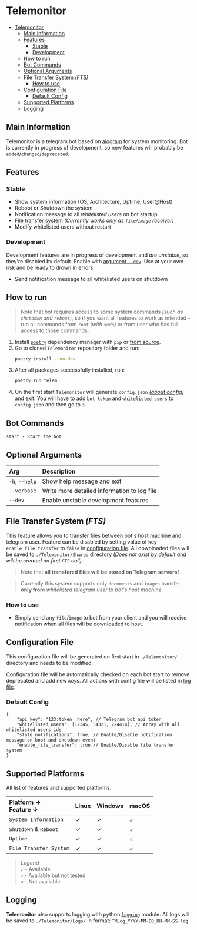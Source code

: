 # Telemonitor
- [Telemonitor](#telemonitor)
  - [Main Information](#main-information)
  - [Features](#features)
    - [Stable](#stable)
    - [Development](#development)
  - [How to run](#how-to-run)
  - [Bot Commands](#bot-commands)
  - [Optional Arguments](#optional-arguments)
  - [File Transfer System *(FTS)*](#file-transfer-system-fts)
    - [How to use](#how-to-use)
  - [Configuration File](#configuration-file)
    - [Default Config](#default-config)
  - [Supported Platforms](#supported-platforms)
  - [Logging](#logging)


## Main Information
Telemonitor is a telegram bot based on [aiogram](https://github.com/aiogram/aiogram) for system monitoring. Bot is currently in progress of development, so new features will probably be `added`/`changed`/`deprecated`.


## Features
### Stable

- Show system information (OS, Architecture, Uptime, User@Host)
- Reboot or Shutdown the system
- Notification message to all *whitelisted users* on bot startup
- [File transfer system](#file-transfer-system) *(Currently works only as `file`/`image` receiver)*
- Modify whitelisted users without restart

### Development
Development features are in progress of development and *are unstable*, so they're disabled by default. Enable with [argument `--dev`](#optional-arguments). Use at your own risk and be ready to drown in errors.

- Send notification message to all whitelisted users on shutdown


## How to run
> Note that bot requires access to some system commands *(such as `shutdown` and `reboot`)*, so if you want all features to work as intended - run all commands from `root` *(with `sudo`)* or from user who has full access to those commands.
1. Install [`poetry`](https://github.com/python-poetry/poetry) dependency manager with `pip` or [from source](https://github.com/python-poetry/poetry#installation).
2. Go to cloned `Telemonitor` repository folder and run:
   ```bash
   poetry install --no-dev
   ```
3. After all packages successfully installed, run:
   ```bash
   poetry run telem
   ```
4. On the first start `Telemonitor` will generate `config.json` *([about config](#configuration-file))* and exit. You will have to add `bot token` and `whitelisted users` to `config.json` and then go to `3.`


## Bot Commands
```
start - Start the bot
```


## Optional Arguments
| Arg            | Description                                 |
| :------------- | :------------------------------------------ |
| `-h`, `--help` | Show help message and exit                  |
| `--verbose`    | Write more detailed information to log file |
| `--dev`        | Enable unstable development features        |


## File Transfer System *(FTS)*
This feature allows you to transfer files between bot's host machine and telegram user. Feature can be disabled by setting value of key `enable_file_transfer` to `false` in [configuration file](#configuration-file). All downloaded files will be saved to `./Telemonitor/Shared` directory *(Does not exist by default and will be created on first `FTS` call)*.

> Note that **all transfered files will be stored on Telegram servers!**

> Currently this system supports only `documents` and `images` transfer **only from** *whitelisted telegram user* to *bot's host machine*

### How to use
- Simply send any `file`/`image` to bot from your client and you will receive notification when all files will be downloaded to host.


## Configuration File
This configuration file will be generated on first start in `./Telemonitor/` directory and needs to be modified.

Configuration file will be automatically checked on each bot start to remove deprecated and add new *keys*. All actions with config file will be listed in [log file](#logging).

### Default Config
```jsonc
{
    "api_key": "123:token__here", // Telegram bot api token
    "whitelisted_users": [12345, 54321, 224414], // Array with all whitelisted users ids
    "state_notifications": true, // Enable/Disable notification message on boot and shutdown event
    "enable_file_transfer": true // Enable/Disable file transfer system
}
```


## Supported Platforms
All list of features and supported platforms.

| Platform →<br>Feature ↓ | Linux | Windows | macOS |
| :---------------------- | :---- | :------ | :---- |
| `System Information`    | ✓     | ✓       | ⍻     |
| `Shutdown` & `Reboot`   | ✓     | ✓       | ⍻     |
| `Uptime`                | ✓     | ✓       | ⍻     |
| `File Transfer System`  | ✓     | ✓       | ⍻     |

> *Legend*  
> `✓` - Available  
> `⍻` - Available but not tested  
> `✗` - Not available


## Logging
**Telemonitor** also supports logging with python [`logging`](https://docs.python.org/3/library/logging.html) module. All logs will be saved to `./Telemonitor/Logs/` in format: `TMLog_YYYY-MM-DD_HH-MM-SS.log`